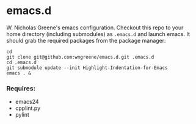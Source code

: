 # emacs.d

W. Nicholas Greene's emacs configuration. Checkout this repo to your home directory
(including submodules) as `.emacs.d` and launch emacs. It should grab
the required packages from the package manager:

```
cd
git clone git@github.com:wngreene/emacs.d.git .emacs.d
cd .emacs.d
git submodule update --init Highlight-Indentation-for-Emacs
emacs . &
```

### Requires:
- emacs24
- cpplint.py
- pylint

